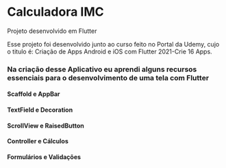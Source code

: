 # Calculadora IMC

Projeto desenvolvido em Flutter

Esse projeto foi desenvolvido junto ao curso feito no Portal da Udemy, cujo o titulo é: Criação de Apps Android e iOS com Flutter 2021-Crie 16 Apps.

### Na criação desse Aplicativo eu aprendi alguns recursos essenciais para o desenvolvimento de uma tela com Flutter

#### Scaffold e AppBar
#### TextField e Decoration
#### ScrollView e RaisedButton
#### Controller e Cálculos
#### Formulários e Validações